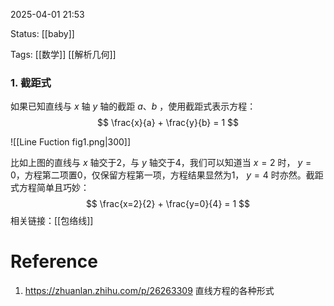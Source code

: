 2025-04-01  21:53

Status: [[baby]]

Tags: [[数学]] [[解析几何]]

### 1. 截距式

如果已知直线与 $x$ 轴 $y$ 轴的截距 $a$、$b$ ，使用截距式表示方程：
$$ \frac{x}{a} + \frac{y}{b} = 1 $$

![[Line Fuction fig1.png|300]]

比如上图的直线与 $x$ 轴交于2，与 $y$ 轴交于4，我们可以知道当 $x=2$ 时， $y=0$，方程第二项置0，仅保留方程第一项，方程结果显然为1， $y=4$ 时亦然。截距式方程简单且巧妙：
$$ \frac{x=2}{2} + \frac{y=0}{4} = 1 $$
相关链接：[[包络线]]
# Reference
1. https://zhuanlan.zhihu.com/p/26263309 直线方程的各种形式